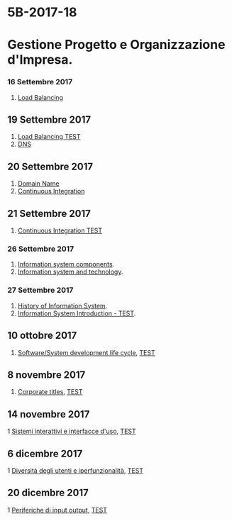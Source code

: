 # 5B-2017-18

# Gestione Progetto e Organizzazione d'Impresa.

### 16 Settembre 2017

1. [Load Balancing](http://svel.to/njh)

## 19 Settembre 2017

1. [Load Balancing TEST](http://svel.to/o9b)
2. [DNS](http://svel.to/nkb)

## 20 Settembre 2017

 1. [Domain Name](http://svel.to/nkh)
 2. [Continuous Integration](http://svel.to/n3l)
 
 ## 21 Settembre 2017
 
 1. [Continuous Integration TEST](http://svel.to/oac) 

### 26 Settembre 2017

1. [Information system components](https://docs.google.com/presentation/d/1J7kIe1wUekqzJfPW_LfuwKpMdlm91wfaSYi7ai_oM-Q/edit?usp=sharing).
2. [Information system and technology](https://docs.google.com/presentation/d/1DgxCtUR6n6ovOsWrQdEpb53Yh1Ux1zOUBsGR8HBrOMk/edit?usp=sharing).

### 27 Settembre 2017

1. [History of Information System](https://docs.google.com/presentation/d/1Ajg89e86b-UEnUKgRlBaA-uDf1oKeDnUrMpdIf1SG3w/edit?usp=sharing).
2. [Information System Introduction - TEST](https://goo.gl/forms/NmwBBuRsmf7MpxfW2).

## 10 ottobre 2017

1. [Software/System development life cycle](http://svel.to/o99), [TEST](http://svel.to/oh6)


## 8 novembre 2017

1. [Corporate titles](http://svel.to/oof), [TEST](http://svel.to/ovu)


## 14 novembre 2017

1 [Sistemi interattivi e interfacce d'uso](http://svel.to/p3y), [TEST](http://svel.to/p3z)

## 6 dicembre 2017

1 [Diversità degli utenti e iperfunzionalità](http://svel.to/p6t), [TEST](http://svel.to/p6v)

## 20 dicembre 2017

1 [Periferiche di input output](http://svel.to/ph1), [TEST](http://svel.to/pih)
